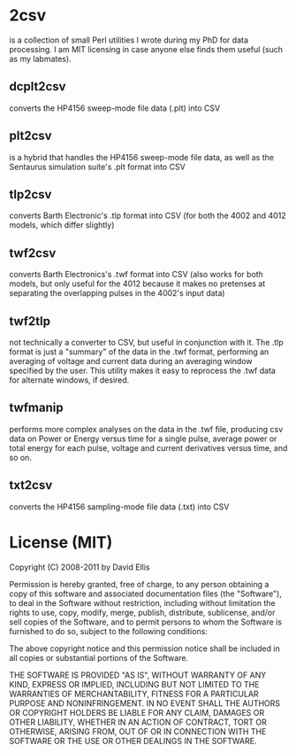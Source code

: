 # 2csv
is a collection of small Perl utilities I wrote during my PhD for data processing. I am MIT licensing in case anyone else finds them useful (such as my labmates).

## dcplt2csv
converts the HP4156 sweep-mode file data (.plt) into CSV

## plt2csv
is a hybrid that handles the HP4156 sweep-mode file data, as well as the Sentaurus simulation suite's .plt format into CSV

## tlp2csv
converts Barth Electronic's .tlp format into CSV (for both the 4002 and 4012 models, which differ slightly)

## twf2csv
converts Barth Electronics's .twf format into CSV (also works for both models, but only useful for the 4012 because it makes no pretenses at separating the overlapping pulses in the 4002's input data)

## twf2tlp
not technically a converter to CSV, but useful in conjunction with it. The .tlp format is just a "summary" of the data in the .twf format, performing an averaging of voltage and current data during an averaging window specified by the user. This utility makes it easy to reprocess the .twf data for alternate windows, if desired.

## twfmanip
performs more complex analyses on the data in the .twf file, producing csv data on Power or Energy versus time for a single pulse, average power or total energy for each pulse, voltage and current derivatives versus time, and so on.

## txt2csv
converts the HP4156 sampling-mode file data (.txt) into CSV

# License (MIT)

Copyright (C) 2008-2011 by David Ellis

Permission is hereby granted, free of charge, to any person obtaining a copy
of this software and associated documentation files (the "Software"), to deal
in the Software without restriction, including without limitation the rights
to use, copy, modify, merge, publish, distribute, sublicense, and/or sell
copies of the Software, and to permit persons to whom the Software is
furnished to do so, subject to the following conditions:

The above copyright notice and this permission notice shall be included in
all copies or substantial portions of the Software.

THE SOFTWARE IS PROVIDED "AS IS", WITHOUT WARRANTY OF ANY KIND, EXPRESS OR
IMPLIED, INCLUDING BUT NOT LIMITED TO THE WARRANTIES OF MERCHANTABILITY,
FITNESS FOR A PARTICULAR PURPOSE AND NONINFRINGEMENT. IN NO EVENT SHALL THE
AUTHORS OR COPYRIGHT HOLDERS BE LIABLE FOR ANY CLAIM, DAMAGES OR OTHER
LIABILITY, WHETHER IN AN ACTION OF CONTRACT, TORT OR OTHERWISE, ARISING FROM,
OUT OF OR IN CONNECTION WITH THE SOFTWARE OR THE USE OR OTHER DEALINGS IN
THE SOFTWARE.
